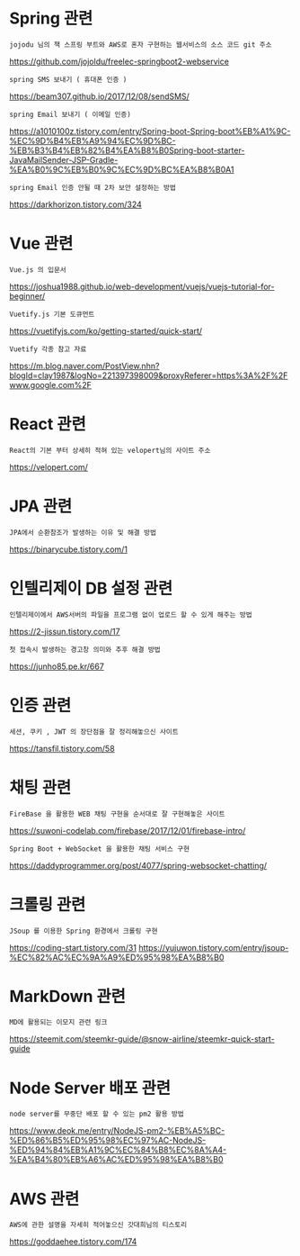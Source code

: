 # Spring 관련

```
jojodu 님의 책 스프링 부트와 AWS로 혼자 구현하는 웹서비스의 소스 코드 git 주소
```

https://github.com/jojoldu/freelec-springboot2-webservice

```
spring SMS 보내기 ( 휴대폰 인증 )
```

https://beam307.github.io/2017/12/08/sendSMS/

```
spring Email 보내기 ( 이메일 인증)
```

https://a1010100z.tistory.com/entry/Spring-boot-Spring-boot%EB%A1%9C-%EC%9D%B4%EB%A9%94%EC%9D%BC-%EB%B3%B4%EB%82%B4%EA%B8%B0Spring-boot-starter-JavaMailSender-JSP-Gradle-%EA%B0%9C%EB%B0%9C%EC%9D%BC%EA%B8%B0A1

```
spring Email 인증 안될 때 2차 보안 설정하는 방법
```

https://darkhorizon.tistory.com/324

# Vue 관련

```
Vue.js 의 입문서
```

https://joshua1988.github.io/web-development/vuejs/vuejs-tutorial-for-beginner/

```
Vuetify.js 기본 도큐먼트
```

https://vuetifyjs.com/ko/getting-started/quick-start/

```
Vuetify 각종 참고 자료
```

https://m.blog.naver.com/PostView.nhn?blogId=clay1987&logNo=221397398009&proxyReferer=https%3A%2F%2Fwww.google.com%2F

# React 관련

```
React의 기본 부터 상세히 적혀 있는 velopert님의 사이트 주소
```

https://velopert.com/

# JPA 관련

```
JPA에서 순환참조가 발생하는 이유 및 해결 방법
```

https://binarycube.tistory.com/1

# 인텔리제이 DB 설정 관련

```
인텔리제이에서 AWS서버의 파일을 프로그램 없이 업로드 할 수 있게 해주는 방법
```

https://2-jissun.tistory.com/17

```
첫 접속시 발생하는 경고창 의미와 추후 해결 방법
```

https://junho85.pe.kr/667

# 인증 관련

```
세션, 쿠키 , JWT 의 장단점을 잘 정리해놓으신 사이트
```

https://tansfil.tistory.com/58

# 채팅 관련

```
FireBase 을 활용한 WEB 채팅 구현을 순서대로 잘 구현해놓은 사이트
```

https://suwoni-codelab.com/firebase/2017/12/01/firebase-intro/

```
Spring Boot + WebSocket 을 활용한 채팅 서비스 구현
```

https://daddyprogrammer.org/post/4077/spring-websocket-chatting/

# 크롤링 관련

```
JSoup 를 이용한 Spring 환경에서 크롤링 구현
```

https://coding-start.tistory.com/31
https://yujuwon.tistory.com/entry/jsoup-%EC%82%AC%EC%9A%A9%ED%95%98%EA%B8%B0

# MarkDown 관련

```
MD에 활용되는 이모지 관련 링크
```

https://steemit.com/steemkr-guide/@snow-airline/steemkr-quick-start-guide

# Node Server 배포 관련

```
node server를 무중단 배포 할 수 있는 pm2 활용 방법
```

https://www.deok.me/entry/NodeJS-pm2-%EB%A5%BC-%ED%86%B5%ED%95%98%EC%97%AC-NodeJS-%ED%94%84%EB%A1%9C%EC%84%B8%EC%8A%A4-%EA%B4%80%EB%A6%AC%ED%95%98%EA%B8%B0

# AWS 관련

```
AWS에 관한 설명을 자세히 적어놓으신 갓대희님의 티스토리
```

https://goddaehee.tistory.com/174
